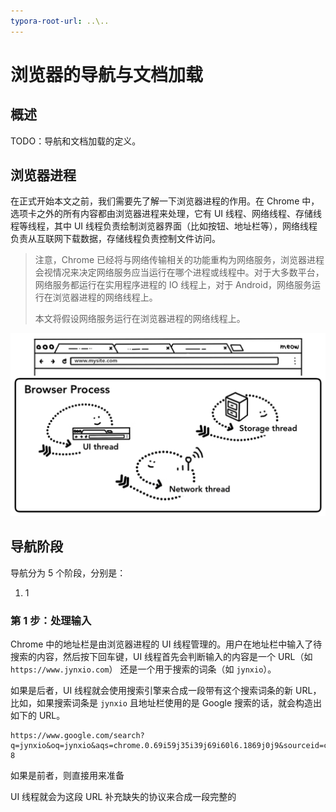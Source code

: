 ```yaml
---
typora-root-url: ..\..
---
```


# 浏览器的导航与文档加载

## 概述

TODO：导航和文档加载的定义。

## 浏览器进程

在正式开始本文之前，我们需要先了解一下浏览器进程的作用。在 Chrome 中，选项卡之外的所有内容都由浏览器进程来处理，它有 UI 线程、网络线程、存储线程等线程，其中 UI 线程负责绘制浏览器界面（比如按钮、地址栏等），网络线程负责从互联网下载数据，存储线程负责控制文件访问。

> 注意，Chrome 已经将与网络传输相关的功能重构为网络服务，浏览器进程会视情况来决定网络服务应当运行在哪个进程或线程中。对于大多数平台，网络服务都运行在实用程序进程的 IO 线程上，对于 Android，网络服务运行在浏览器进程的网络线程上。
>
> 本文将假设网络服务运行在浏览器进程的网络线程上。

![浏览器进程的作用](/static/image/markdown/chrome/navigation-and-document-loading/browser-process-role.png)

## 导航阶段

导航分为 5 个阶段，分别是：

1. 1

### 第 1 步：处理输入

Chrome 中的地址栏是由浏览器进程的 UI 线程管理的。用户在地址栏中输入了待搜索的内容，然后按下回车键，UI 线程首先会判断输入的内容是一个 URL（如 `https://www.jynxio.com`） 还是一个用于搜索的词条（如 `jynxio`）。

如果是后者，UI 线程就会使用搜索引擎来合成一段带有这个搜索词条的新 URL，比如，如果搜索词条是 `jynxio` 且地址栏使用的是 Google 搜索的话，就会构造出如下的 URL。

```
https://www.google.com/search?q=jynxio&oq=jynxio&aqs=chrome.0.69i59j35i39j69i60l6.1869j0j9&sourceid=chrome&ie=UTF-8
```

如果是前者，则直接用来准备

UI 线程就会为这段 URL 补充缺失的协议来合成一段完整的
